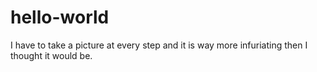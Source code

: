 # hello-world
I have to take a picture at every step and it is way more infuriating then I thought it would be.
